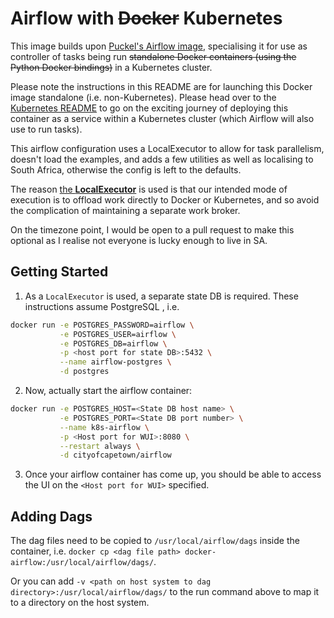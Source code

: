# Airflow with ~~Docker~~ Kubernetes
This image builds upon [Puckel's Airflow image](https://github.com/puckel/docker-airflow), specialising it for use as 
controller of tasks being run ~~standalone Docker containers (using the Python Docker bindings)~~ in a Kubernetes cluster.

Please note the instructions in this README are for launching this Docker image standalone (i.e. non-Kubernetes). Please head over to the [Kubernetes README](./k8s/README.md)
to go on the exciting journey of deploying this container as a service within a Kubernetes cluster (which Airflow will
also use to run tasks).

This airflow configuration uses a LocalExecutor to allow for task parallelism, doesn't load the examples, and adds a few
utilities as well as localising to South Africa, otherwise the config is left to the defaults.

The reason [the **LocalExecutor**](https://airflow.apache.org/_modules/airflow/executors/local_executor.html) is used is that our intended mode of execution is to offload work directly to Docker or Kubernetes, and so avoid the complication of maintaining a separate work broker.

On the timezone point, I would be open to a pull request to make this optional as I realise not everyone is lucky enough to
live in SA.

## Getting Started
1. As a `LocalExecutor` is used, a separate state DB is required. These instructions assume PostgreSQL , i.e.
  ```bash
  docker run -e POSTGRES_PASSWORD=airflow \
             -e POSTGRES_USER=airflow \
             -e POSTGRES_DB=airflow \
             -p <host port for state DB>:5432 \
             --name airflow-postgres \
             -d postgres
  ```
2. Now, actually start the airflow container:
  ```bash
  docker run -e POSTGRES_HOST=<State DB host name> \
             -e POSTGRES_PORT=<State DB port number> \
             --name k8s-airflow \
             -p <Host port for WUI>:8080 \
             --restart always \
             -d cityofcapetown/airflow
  ```
 3. Once your airflow container has come up, you should be able to access the UI on the `<Host port for WUI>` specified.

## Adding Dags
The dag files need to be copied to `/usr/local/airflow/dags` inside the container, i.e.
`docker cp <dag file path> docker-airflow:/usr/local/airflow/dags/`.

Or you can add `-v <path on host system to dag directory>:/usr/local/airflow/dags/` to the run command above to map it
to a directory on the host system.
